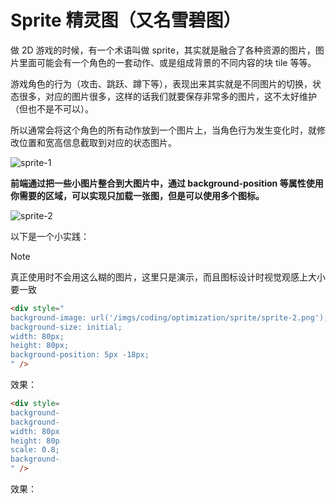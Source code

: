# Sprite 精灵图（又名雪碧图）

做 2D 游戏的时候，有一个术语叫做 sprite，其实就是融合了各种资源的图片，图片里面可能会有一个角色的一套动作、或是组成背景的不同内容的块 tile 等等。

游戏角色的行为（攻击、跳跃、蹲下等），表现出来其实就是不同图片的切换，状态很多，对应的图片很多，这样的话我们就要保存非常多的图片，这不太好维护（但也不是不可以）。

所以通常会将这个角色的所有动作放到一个图片上，当角色行为发生变化时，就修改位置和宽高信息截取到对应的状态图片。

![sprite-1](/imgs/coding/optimization/sprite/sprite-1.png)

**前端通过把一些小图片整合到大图片中，通过 background-position 等属性使用你需要的区域，可以实现只加载一张图，但是可以使用多个图标。**

![sprite-2](/imgs/coding/optimization/sprite/sprite-2.png)

以下是一个小实践：

> [!NOTE]
> 真正使用时不会用这么糊的图片，这里只是演示，而且图标设计时视觉观感上大小要一致

```html
<div style="
background-image: url('/imgs/coding/optimization/sprite/sprite-2.png');
background-size: initial;
width: 80px;
height: 80px;
background-position: 5px -18px;
" />
```

效果：

<div style="
background-image: url('/imgs/coding/optimization/sprite/sprite-2.png');
background-size: initial;
width: 80px;
height: 80px;
background-position: 5px -18px;
" />

```html
<div style="
background-image: url('/imgs/coding/optimization/sprite/sprite-2.png');
background-size: initial;
width: 80px;
height: 80px;
scale: 0.8;
background-position: -500px -18px;
" />
```

效果：

<div style="
background-image: url('/imgs/coding/optimization/sprite/sprite-2.png');
background-size: initial;
width: 80px;
height: 80px;
scale: 0.8;
background-position: -500px -18px;
" />
